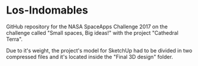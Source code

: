 # Los-Indomables
GitHub repository for the NASA SpaceApps Challenge 2017 on the challenge called "Small spaces, Big ideas!" with the project "Cathedral Terra".

Due to it's weight, the project's model for SketchUp had to be divided in two compressed files and it's located inside the "Final 3D design" folder.
